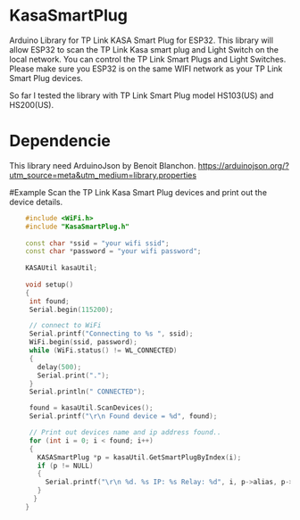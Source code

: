 # KasaSmartPlug
 Arduino Library for TP Link KASA Smart Plug for ESP32. 
 This library will allow ESP32 to scan the TP Link Kasa smart plug and Light Switch on the local network.
 You can control the TP Link Smart Plugs and Light Switches. Please make sure you ESP32 is on the same
 WIFI network as your TP Link Smart Plug devices.
 
 So far I tested the library with TP Link Smart Plug model HS103(US) and HS200(US).
 
 # Dependencie
 This library need ArduinoJson by Benoit Blanchon. 
 https://arduinojson.org/?utm_source=meta&utm_medium=library.properties
 
 
 #Example
 Scan the TP Link Kasa Smart Plug devices and print out the device details.
 ~~~c++
     #include <WiFi.h>
     #include "KasaSmartPlug.h"
     
     const char *ssid = "your wifi ssid";
     const char *password = "your wifi password";
     
     KASAUtil kasaUtil;
     
     void setup()
     {
      int found;
      Serial.begin(115200);

      // connect to WiFi
      Serial.printf("Connecting to %s ", ssid);
      WiFi.begin(ssid, password);
      while (WiFi.status() != WL_CONNECTED)
      {
        delay(500);
        Serial.print(".");
      }
      Serial.println(" CONNECTED");

      found = kasaUtil.ScanDevices();
      Serial.printf("\r\n Found device = %d", found);

      // Print out devices name and ip address found..
      for (int i = 0; i < found; i++)
      {
        KASASmartPlug *p = kasaUtil.GetSmartPlugByIndex(i);
        if (p != NULL)
        {
          Serial.printf("\r\n %d. %s IP: %s Relay: %d", i, p->alias, p->ip_address, p->state);
        }
       } 
     }
     
 ~~~

